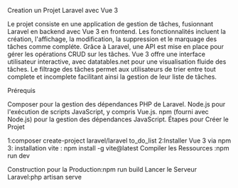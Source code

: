 Creation un Projet Laravel avec Vue 3

Le projet consiste en une application de gestion de tâches, fusionnant Laravel en backend avec Vue 3 en frontend. 
Les fonctionnalités incluent la création, l'affichage, la modification, la suppression et le marquage des tâches comme compléte. 
Grâce à Laravel, une API est mise en place pour gérer les opérations CRUD sur les tâches. 
Vue 3 offre une interface utilisateur interactive, avec datatables.net pour une visualisation fluide des tâches.
 Le filtrage des tâches permet aux utilisateurs de trier entre tout complete et incomplete facilitant ainsi la gestion de leur liste de tâches.

Prérequis


Composer pour la gestion des dépendances PHP de Laravel.
Node.js pour l'exécution de scripts JavaScript, y compris Vue.js.
npm (fourni avec Node.js) pour la gestion des dépendances JavaScript.
Étapes pour Créer le Projet

1:composer create-project laravel/laravel to_do_list
2:Installer Vue 3 via npm
3: installation vite : npm install -g vite@latest
Compiler les Ressources :npm run dev

Construction pour la Production:npm run build
Lancer le Serveur Laravel:php artisan serve
